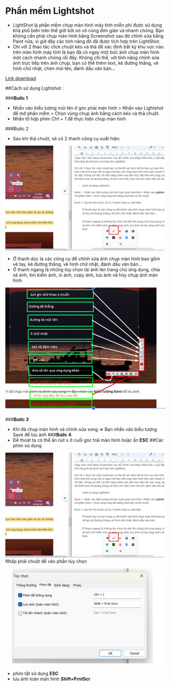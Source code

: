 # Phần mềm Lightshot 

- LightShot là phần mềm chụp màn hình máy tính miễn phí được sử dụng khá phổ biến trên thế giới bởi nó vô cùng đơn giản và nhanh chóng. Bạn không cần phải chụp màn hình bằng Screenshot sau đó chỉnh sửa bằng Paint nữa, vì giờ đây các tính năng đó đã được tích hợp trên LightShot.
- Chỉ với 2 thao tác click chuột kéo và thả để xác định bất kỳ khu vực nào trên màn hình máy tính là bạn đã có ngay một bức ảnh chụp màn hình một cách nhanh chóng rồi đấy. Không chỉ thế, với tính năng chỉnh sửa ảnh trực tiếp trên ảnh chụp, bạn có thể thêm text, kẻ đường thẳng, vẽ hình chữ nhật, chèn mũi tên, đánh dấu văn bản…

[Link download](https://app.prntscr.com/build/setup-lightshot.exe) 

##Cách sử dụng Lightshot :

###**Bước 1**  
- Nhấn vào biểu tượng mũi tên ở góc phải màn hình > Nhấn vào Lightshot để mở phần mềm > Chọn vùng chụp ảnh bằng cách kéo và thả chuột.
- Nhấn tổ hợp phím _Ctrl + 1_ để thực hiện chụp màn hình

###Bước 2  
- Sau khi thả chuột, sẽ có 2 thanh công cụ xuất hiện:

![example](/ANH/Screenshot_21.png)

- Ở thanh dọc là các công cụ để chỉnh sửa ảnh chụp màn hình bao gồm vẽ tay, kẻ đường thẳng, vẽ hình chữ nhật, đánh dấu văn bản...
- Ở thanh ngang là những tùy chọn tải ảnh lên trang chủ ứng dụng, chia sẻ ảnh, tìm kiếm ảnh, in ảnh, copy ảnh, lưu ảnh và hủy chụp ảnh màn hình

![example](/ANH/Screenshot_22.png)

###**Bước 3**
 - Khi đã chụp màn hình và chỉnh sửa xong => Bạn nhấn vào biểu tượng Save để lưu ảnh
###**Bước 4** 
 - Để thoát ta có thể ấn nút x ở cuối góc trái màn hình hoặc ấn **ESC**
##Các phím sử dụng

![example](/ANH/Screenshot_21.png)
Nhấp phải chuột để vào phần tùy chọn 

![example](/ANH/Screenshot_23.png)

- phím tắt sử dụng **ESC**
- lưu ảnh toàn màn hình **Shift+PrntScr**

